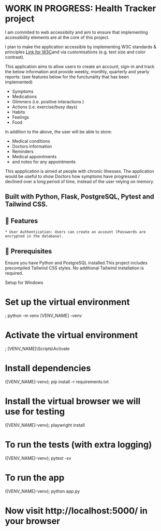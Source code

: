 # WORK IN PROGRESS: Health Tracker project

I am commited to web accessibiity and aim to ensure that implementing accessibility elements are at the core of this project.

I plan to make the application accessible by implementing W3C standards & principles [Link for W3C](https://www.w3.org/WAI/fundamentals/)and via customisations (e.g. text size and color contrast).

This application aims to allow users to create an account, sign-in and track the below information and provide weekly, monthly, quarterly and yearly reports:
(see features below for the functunality that has been implemented)

- Symptoms
- Medications
- Glimmers (i.e. positive interactions )
- Actions (i.e. exercise/busy days)
- Habits
- Feelings
- Food

In addition to the above, the user will be able to store:
- Medical conditions 
- Doctors information 
- Reminders 
- Medical appointments
- and notes for any appointments

This appplication is aimed at people with chronic illnesses. The application would be useful to show Doctors how symptoms have progressed / declined over a long period of time, instead of the user relying on memory.

## Built with Python, Flask, PostgreSQL, Pytest and Tailwind CSS.

## 🌟 Features

    * User Authentication: Users can create an account (Passwords are encrypted in the database).

## 🔧 Prerequisites

Ensure you have Python and PostgreSQL installed.This project includes precompiled Tailwind CSS styles. No additional Tailwind installation is required.

Setup for Windows

# Set up the virtual environment

; python -m venv [VENV_NAME] -venv

# Activate the virtual environment

; [VENV_NAME]\Scripts\Activate

# Install dependencies

([VENV_NAME]-venv); pip install -r requirements.txt

# Install the virtual browser we will use for testing

([VENV_NAME]-venv); playwright install

# To run the tests (with extra logging)

([VENV_NAME]-venv); pytest -sv

# To run the app

([VENV_NAME]-venv); python app.py

# Now visit http://localhost:5000/ in your browser
